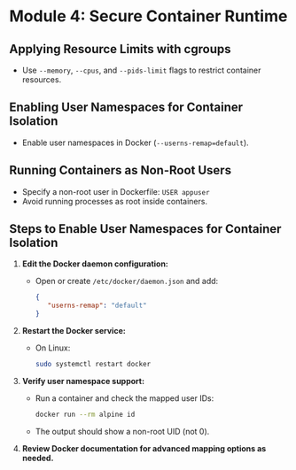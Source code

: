 # Module 4: Secure Container Runtime

## Applying Resource Limits with cgroups
- Use `--memory`, `--cpus`, and `--pids-limit` flags to restrict container resources.

## Enabling User Namespaces for Container Isolation
- Enable user namespaces in Docker (`--userns-remap=default`).

## Running Containers as Non-Root Users
- Specify a non-root user in Dockerfile: `USER appuser`
- Avoid running processes as root inside containers.

## Steps to Enable User Namespaces for Container Isolation

1. **Edit the Docker daemon configuration:**
    - Open or create `/etc/docker/daemon.json` and add:
      ```json
      {
         "userns-remap": "default"
      }
      ```
2. **Restart the Docker service:**
    - On Linux:  
      ```sh
      sudo systemctl restart docker
      ```
3. **Verify user namespace support:**
    - Run a container and check the mapped user IDs:
      ```sh
      docker run --rm alpine id
      ```
    - The output should show a non-root UID (not 0).

4. **Review Docker documentation for advanced mapping options as needed.**